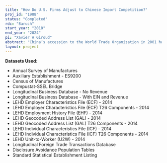 ```yaml
---
title: "How Do U.S. Firms Adjust to Chinese Import Competition?"
proj_id: "1908"
status: "Completed"
rdc: "Baruch"
start_year: "2018"
end_year: "2024"
pi: "Xavier A Giroud"
abstract: "China’s accession to the World Trade Organization in 2001 has led to a surge in U.S. imports from China and a decline in U.S. manufacturing employment in industries affected by Chinese import competition. While the implications of this “China Shock” for the U.S. manufacturing sector are well documented, little is known about how U.S. firms—the entities that own plants and employ workers—adjust to the China Shock. Do firms reallocate resources away from affected plants and toward plants in less affected industries? Or do they shift resources towards affected plants, allowing them to compete more effectively against Chinese imports? And what explains the direction and magnitude of the resource reallocation? This research will address these questions by using establishment-level microdata from the Longitudinal Business Database, Census of Manufactures, and Annual Survey of Manufactures, and worker-level data from the Longitudinal Employer-Household Dynamics program."
layout: project
---
```


**Datasets Used:**

  - Annual Survey of Manufactures 
  - Auxiliary Establishment - ES9200 
  - Census of Manufactures 
  - Compustat-SSEL Bridge 
  - Longitudinal Business Database - No Revenue 
  - Longitudinal Business Database - With EIN and Revenue 
  - LEHD Employer Characteristics File (ECF) - 2014 
  - LEHD Employer Characteristics File (ECF) T26 Components - 2014 
  - LEHD Employment History File (EHF) - 2014 
  - LEHD Geocoded Address List (GAL) - 2014 
  - LEHD Geocoded Address List (GAL) T26 Components - 2014 
  - LEHD Individual Characteristics File (ICF) - 2014 
  - LEHD Individual Characteristics File (ICF) T26 Components - 2014 
  - LEHD Unit-to-Worker (U2W) - 2014 
  - Longitudinal Foreign Trade Transactions Database 
  - Disclosure Avoidance Population Tables 
  - Standard Statistical Establishment Listing 

